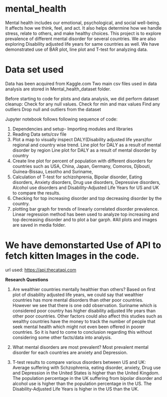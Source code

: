 # mental_health
Mental health includes our emotional, psychological, and social well-being. It affects how we think, feel, and act. It also helps determine how we handle stress, relate to others, and make healthy choices. This project is to explore prevalence of different mental disorder for several countries. 
We are also exploring Disability adjusted life years for same countries as well. We have demonstrated use of BAR plot, line plot and T-test for analyzing data. 

# Data set used
Data has been acquired from Kaggle.com
Two main csv files used in data analysis are stored in Mental_health_dataset folder.


Before starting to code for plots and data analysis,  we did perform dataset cleanup:
Check for any null values. 
Check for min and max values
Find any outliers
Drop null and outliers from the dataset


Jupyter notebook follows following sequence of code:
1. Dependencies and setup- Importing modules and libraries
2. Reading Data sets/csv file
3. Plot a map to visually inspect DALY(Disability adjusted life years)for regional and country wise trend.
  Line plot for DALY as a result of mental disorder by region
  Line plot for DALY as a result of mental disorder by country
4. Create line plot for percent of population with different disorders for countries such as USA, China, Japan, Germany, Comoros, Djibouti, Guinea-Bissau, Lesotho and Suriname, 
5. Calculation of T-test for schizohprenia, Bipolar disorder, Eating disorders, Anxiety disorders, Drug use disorders, Depressive disorders, Alcohol use disorders and Disability-Adjusted Life Years for US and UK to compare the results.
6.  Checking for top increasing disorder and top decreasing disorder by the country.
7.  plotting bar graph for trends of linearly correlated disorder prevalence. Linear regression method has been used to analyze top increasing and top decreasing disorder and to plot a bar garph.
#All plots and images are saved in media folder.

  
# We have demonstarted Use of API to fetch kitten Images in the code.
url used: https://api.thecatapi.com

**Research Questions**

1. Are wealthier countries mentally healthier than others?
Based on first plot of disability adjusted life years, we could say that wealthier countries has more mental disorders than other poor countries. However we see that there is one odd observation. Suriname which is considered poor country has higher disability adjusted life years than other poor countries. Other factors could also affect this studies such as wealthy countries have the money to track the number of people that seek mental health which might not even been offered in poorer countries.
So it is hard to come to conclusion regarding this without considering some other facts/data into analysis.

2. What mental disorders are most prevalent?
Most prevalent mental disorder for each countries are anxiety and Depression. 

3. T-test results to compare various disorders between US and UK:
Average suffering with Schzophrenia, eating disorder, anxiety, Drug use and Depression in the United States is higher than the United Kingdom.
The population percentage in the UK suffering from bipolar disorder and alcohol use is higher than the population percentage in the US.
The Disability-Adjusted Life Years is higher in the US than the UK.


